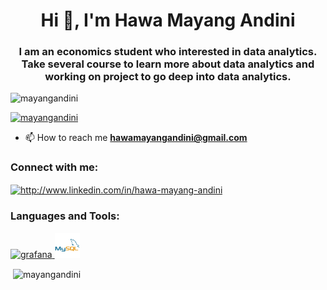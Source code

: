<h1 align="center">Hi 👋, I'm Hawa Mayang Andini</h1>
<h3 align="center">I am an economics student who interested in data analytics. Take several course to learn more about data analytics and working on project to go deep into data analytics.</h3>

<p align="left"> <img src="https://komarev.com/ghpvc/?username=mayangandini&label=Profile%20views&color=0e75b6&style=flat" alt="mayangandini" /> </p>

<p align="left"> <a href="https://github.com/ryo-ma/github-profile-trophy"><img src="https://github-profile-trophy.vercel.app/?username=mayangandini" alt="mayangandini" /></a> </p>

- 📫 How to reach me **hawamayangandini@gmail.com**

<h3 align="left">Connect with me:</h3>
<p align="left">
<a href="https://linkedin.com/in/http://www.linkedin.com/in/hawa-mayang-andini" target="blank"><img align="center" src="https://raw.githubusercontent.com/rahuldkjain/github-profile-readme-generator/master/src/images/icons/Social/linked-in-alt.svg" alt="http://www.linkedin.com/in/hawa-mayang-andini" height="30" width="40" /></a>
</p>

<h3 align="left">Languages and Tools:</h3>
<p align="left"> <a href="https://grafana.com" target="_blank"> <img src="https://www.vectorlogo.zone/logos/grafana/grafana-icon.svg" alt="grafana" width="40" height="40"/> </a> <a href="https://www.mysql.com/" target="_blank"> <img src="https://raw.githubusercontent.com/devicons/devicon/master/icons/mysql/mysql-original-wordmark.svg" alt="mysql" width="40" height="40"/> </a> </p>

<p>&nbsp;<img align="center" src="https://github-readme-stats.vercel.app/api?username=mayangandini&show_icons=true&locale=en" alt="mayangandini" /></p>
